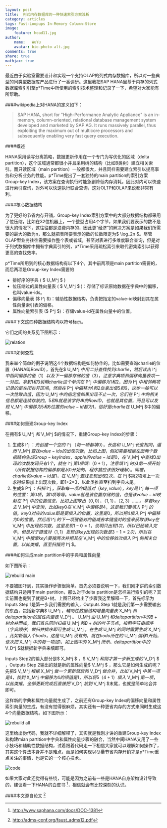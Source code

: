```yaml
---
layout: post
title:  列式内存数据库的一种快速索引方案浅析
category: articles
tags: Fast-Loopups In-Memory Column-Store
image:
    feature: head11.jpg
author:
    name:   WuYu
    avatar: bio-photo-alt.jpg
comments: true
share: true
mathjax: true
---
```


最近由于实验室需要设计和实现一个支持OLAP的列式内存数据库，所以对一些典型的同类型数据库产品进行了一番调研。这里我把SAP HANA里基于内存的列式数据库索引引擎p*Time中所使用的索引技术整理和记录了一下，希望对大家能有所帮助。

####wikipedia上对HANA的定义如下：
> SAP HANA, short for "High-Performance Analytic Appliance" is an in-memory, column-oriented, relational database management system developed and marketed by SAP AG. It runs massively parallel, thus exploiting the maximum out of multicore processors and subsequently enabling very fast query execution.

####概述

HANA采用读写分离策略，数据更新作用在一个专门为写优化的区域（delta partition），这个区域通常都很小并且采用树的结构（比如B类树）建立相关索引。而只读区域（main partition）一般都很大，并且同样需要建立索引以提高事务和分析业务的性能。p*Time提出了一套独特的main partition的索引方案Group-key Index，该方案在查询执行时能急剧降低内存消耗，因此对内可以快速进行索引查询，对外可以快速执行联合查询，这对OLTP和OLAP来说都非常有利。

####核心数据结构

为了更好的节省内存开销，Group-key Index索引方案中的大部分数据结构都采用了位压缩，比如在32位机器上，一个整型占用4个字节，如果我们要表示的数不是很大的情况下，这往往都是浪费内存的，因此更“经济”的解决方案是如果我们所需要的最大的数为n，那么就把表所要表示的数的位数限定为$ \log_2n $。尽管OLAP型业务往往需要操作整个表或者域，甚至对表进行多维度联合查询，但是对于列式数据库中拥有字典索引的列，p*Time采用疏松索引来取代密集索引以获得更高的查找效率。

p*Time所用到的核心数据结构有以下4个，其中前两项是main partition需要的，而后两项是Group-key Index需要的

* 排好序的字典 ( $ U_M^j $ )
* 位压缩过的属性向量表 ( $ V_M^j $ )：存储了标识原始数据在字典中的偏移，也叫value-ids。
* 偏移向量表 ($ I^j $)：辅助性数据结构，负责把指定的value-id映射到其在属性向量索引表的偏移。
* 属性向量索引表 ($ P^j $)：存储value-id在属性向量中的位置。

####下文这四种数据结构均以符号标示。

它们之间的关系见下图所示：

![relation](/images/fast1.png)

####如何查找

我来举个简单的例子说明这4个数据结构是如何协作的，比如需要查询charlie的位置（HANA叫RowID），首先在$ U_M^j $中用二分查找找到charlie，然后读出$ I^j $中相同偏移的值（1）以及下一偏移存储的值（3），注意字典项和偏移向量表项一一对应。拿到1和3说明charlie这个单词在$ P^j $中偏移为1和2，因为$ I^j $中相邻两项记录的是左闭右开区间。然后在$ P^j $中偏移为1和2处拿出值5和6，这步一般可以一次性取出值，因为$ U_M^j $中的指定值如果出现不止一次，它们在$ P^j $中的相关信息都是连续存放的。5和6就是该字符串的RowID，也就是其位置，而且可以发现$ V_M^j $中偏移为5和6位置的value-id都为1，恰好是charlie在$ U_M^j $中的偏移。

####如何重建Group-key Index

在拥有$ U_M^j $和$ V_M^j $的情况下，重建Group-key Index的步骤：

1. 生成$ I^j $：先创建一个空的$ I^j $（每一项都填0），长度和$ U_M^j $长度相同，遍历$ V_M^j $查找value-ids的出现次数，比如上图，假如需要根据左面两个数据结构生成Group-key Index，apple的value-id是0，在$ V_M^j $中查找0出现的次数发现只有1个，就在$ I^j $第1项填1（0+1），注意填$ I^j $时从第一项开始（所有数据结构的偏移都是从0开始的，程序猿应该很好理解）。同理，charlie的value-id是1，在$ V_M^j $查找发现出现2次，在$ I^j $第2项填上一次求得结果加上出现次数，即1+2=3，以此类推直至扫到字典末尾。
2. 生成$ P^j $：扫描$ I^j $，获取每一项的键值对（key,value），key是$ I^j $每一项的位置：第0项，第1项等等，value就是该位置存储的值，也是该value-id映射在$ P^j $中的位置信息，比如上图取出（0,0），（1,1），（2,3）......。拿着key去$ V_M^j $中查询，比如key 0在$ V_M^j $中偏移是4，这是我们要填入$ P^j $的值，key 0对应的value即是要填入的位置，这里是0，所以把4填入$ P^j $中偏移为0的位置。然后用$ I^j $的下一项键值对的值减去本键值对的值来获取该key在$ V_M^j $中出现的次数，这里发现1-0=1，说明只出现1次，所以已经填入完毕。但是对于键值对（1,1）发现该key出现的次数是3-1=2次，所以在$ V_M^j $中搜索key 1要搜两次并把其在$ V_M^j $中的位移依次填入$ P^j $的相关位置，以此类推，直至扫描完$ I^j $。

####如何生成main partition中的字典和属性向量

如下图所示：

![rebuild main](/images/fast2.png)

不要被图吓到，其实操作步骤很简单。首先必须要说明一下，我们刚才讲的索引数据结构只适用于main partition，那么对于delta partition是怎样进行索引的呢？其实前面也提到了就是B+树。上图已经给出了步骤我这里解释一下，首先标示为Inputs Step 1是第一步我们需要的输入，Outputs Step 1就是我们第一步需要输出的东西，包括新字典$ U_M^j $，辅助性数据结构增量向量表$ X_M^j $和delta partition的属性向量表$ V_D^j $。$ U_M^j $由$ U_M^j $和delta partition中的B+树合并而成，我们首先同时扫描$ U_M^j $和B+树的叶子节点，按照字符串顺序（字典顺序）做归并排序即可生成$ U_M^j $，在生成$ U_M^j $的同时需要生成$ X_M^j $，比如新插入个bodo，这是$ U_M^j $没有的，就在bodo所在的$ U_M^j $偏移1开始，依次把$ X_M^j $中的每一项加1，如上图中的$ X_M^j $所示。delta partition中的$ V_D^j $就根据新字典来填即可。

Inputs Step2的输入部分是$ X_M^j $ ，$ V_M^j $和刚才第一步新生成的$ V_D^j $ ，Outputs Step 2输出的就是新的属性向量$ V_M^j $ ，那么它是如何生成的呢？先把$ V_M^j $根据$ X_M^j $做一个更新然后和$ V_D^j $做合并，比如$ V_M^j $中第一项是4，找到$ X_M^j $中偏移为4的项值是1，所以将5（4+1）填入$ V_M^j $第一项，以此类推。全部更新完成后直接把$ V_D^j $放到$ V_M^j $末尾，也就是简单地合并即可。

这样新的字典和属性向量就生成了，之前还有Group-key Index的偏移向量和属性索引向量的生成，有没有觉得很麻烦，其实还有一种更省内存的方式来同时生成这4个向量数据结构。如下图所示：

![rebuild all](/images/fast3.png)

这里给出伪代码，我就不详细解释了，其实就是我刚才讲的重建Group-key Index和构建mian partition中字典和属性向量步骤的融合，当然中间HANA又用了一些小技巧和辅助性数据结构，试着跟着代码走一下相信大家就可以理解如何操作了，其实这个算法本身并不是难点，而是如何实现以尽量节省内存开销才是p*Time重点关注的事情，也是它的一个核心技术。

![code](/images/fast4.png)

如果大家对此还觉得有些绕，可能是因为之前有一些是HANA自身架构设计导致的，建议看一下HANA的白皮书 [^1]，相信就会有比较深刻的认识。

####本文源自论文 [^2]

[^1]: <http://www.saphana.com/docs/DOC-1381>

[^2]: <http://adms-conf.org/faust_adms12.pdf>
